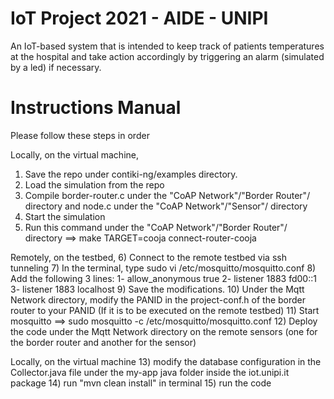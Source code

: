 # IoT Project 2021 - AIDE - UNIPI
An IoT-based system that is intended to keep track of patients temperatures at the hospital and take action accordingly by triggering an alarm (simulated by a led) if necessary. 

# Instructions Manual
Please follow these steps in order

Locally, on the virtual machine,
1) Save the repo under contiki-ng/examples directory.
2) Load the simulation from the repo 
3) Compile border-router.c under the "CoAP Network"/"Border Router"/ directory and node.c under the "CoAP Network"/"Sensor"/ directory
4) Start the simulation
5) Run this command under the "CoAP Network"/"Border Router"/ directory ==>  make TARGET=cooja connect-router-cooja

Remotely, on the testbed,
6) Connect to the remote testbed via ssh tunneling
7) In the terminal, type sudo vi /etc/mosquitto/mosquitto.conf
8) Add the following 3 lines: 
 	1- allow_anonymous true
	2- listener 1883 fd00::1
	3- listener 1883 localhost
9) Save the modifications.
10) Under the Mqtt Network directory, modify the PANID in the project-conf.h of the border router to your PANID (If it is to be executed on the remote testbed)
11) Start mosquitto  ==> sudo mosquitto -c /etc/mosquitto/mosquitto.conf
12) Deploy the code under the Mqtt Network directory on the remote sensors (one for the border router and another for the sensor)

Locally, on the virtual machine
13) modify the database configuration in the Collector.java file under the my-app java folder inside the iot.unipi.it package
14) run "mvn clean install" in terminal
15) run the code
